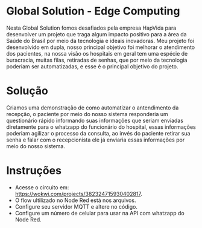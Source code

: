 # Global Solution - Edge Computing

Nesta Global Solution fomos desafiados pela empresa HapVida para desenvolver um projeto que traga algum impacto positivo para a área da Saúde do Brasil por meio da tecnologia e ideais inovadoras. Meu projeto foi desenvolvido em dupla, nosso principal objetivo foi melhorar o atendimento dos pacientes, na nossa visão os hospitais em geral tem uma espécie de buracracia, muitas filas, retiradas de senhas, que por meio da tecnologia poderiam ser automatizadas, e esse é o principal objetivo do projeto.

# Solução 

Criamos uma demonstração de como automatizar o antendimento da recepção, o paciente por meio do nosso sistema responderia um questionário rápido informando suas informações que seriam enviadas diretamente para o whatzapp do funcionário do hospital, essas informações poderiam agilizar o processo da consulta, ao invés do paciente retirar sua senha e falar com o recepcionista ele já enviaria essas informações por meio do nosso sistema.

# Instruções

- Acesse o circuito em: https://wokwi.com/projects/382324715930402817.
- O flow ultilizado no Node Red está nos arquivos.
- Configure seu servidor MQTT e altere no código.
- Configure um número de celular para usar na API com whatzapp do Node Red.
